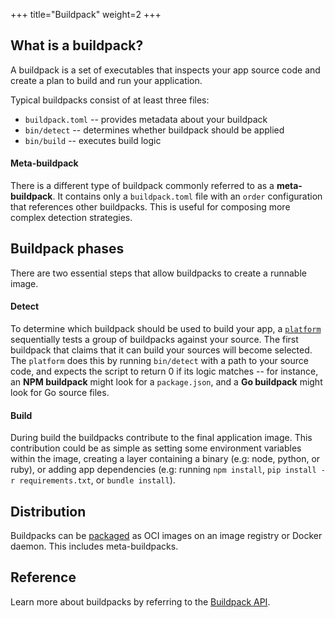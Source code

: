 +++
title="Buildpack"
weight=2
+++

## What is a buildpack?

A buildpack is a set of executables that inspects your app source code and create a plan to build and run your
application.

<!--more-->

Typical buildpacks consist of at least three files:

* `buildpack.toml` -- provides metadata about your buildpack
* `bin/detect` -- determines whether buildpack should be applied
* `bin/build` -- executes build logic

#### Meta-buildpack

There is a different type of buildpack commonly referred to as a **meta-buildpack**. It contains only a 
`buildpack.toml` file with an `order` configuration that references other buildpacks. This is useful for 
composing more complex detection strategies.

## Buildpack phases

There are two essential steps that allow buildpacks to create a runnable image.

#### Detect

To determine which buildpack should be used to build your app, a [`platform`](platform) sequentially tests a group of
buildpacks against your source. The first buildpack that claims that it can build your sources will become selected.
The `platform` does this by running `bin/detect` with a path to your source code, and expects the script to return 0
if its logic matches -- for instance, an **NPM buildpack** might look for a `package.json`, and a **Go buildpack**
might look for Go source files.

#### Build

During build the buildpacks contribute to the final application image. This contribution could be as simple as setting 
some environment variables within the image, creating a layer containing a binary (e.g: node, python, or ruby), or 
adding app dependencies (e.g: running `npm install`, `pip install -r requirements.txt`, or `bundle install`).

## Distribution

Buildpacks can be [packaged][package-a-buildpack] as OCI images on an image registry or Docker daemon. This includes meta-buildpacks.

## Reference

Learn more about buildpacks by referring to the [Buildpack API][buildpack-api]. 

[buildpack-api]: /docs/reference/buildpack-api
[package-a-buildpack]: /docs/buildpack-author-guide/package-a-buildpack/
